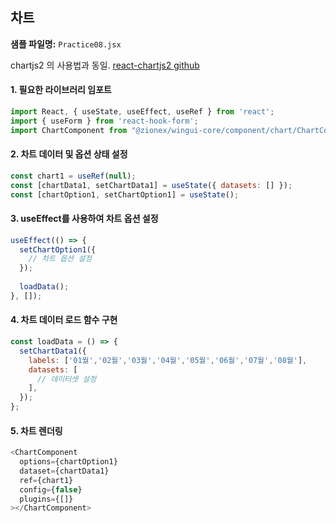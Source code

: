 ## 차트
**샘플 파일명:**  `Practice08.jsx`

chartjs2 의 사용법과 동일.
[react-chartjs2 github](https://github.com/reactchartjs/react-chartjs-2)

#### 1. 필요한 라이브러리 임포트
```javascript
import React, { useState, useEffect, useRef } from 'react';
import { useForm } from 'react-hook-form';
import ChartComponent from "@zionex/wingui-core/component/chart/ChartComponent";
```

#### 2. 차트 데이터 및 옵션 상태 설정
```javascript
const chart1 = useRef(null);
const [chartData1, setChartData1] = useState({ datasets: [] });
const [chartOption1, setChartOption1] = useState();
```

#### 3. useEffect를 사용하여 차트 옵션 설정
```javascript
useEffect(() => {
  setChartOption1({
    // 차트 옵션 설정
  });
  
  loadData();
}, []);
```

#### 4. 차트 데이터 로드 함수 구현
```javascript
const loadData = () => {
  setChartData1({
    labels: ['01월','02월','03월','04월','05월','06월','07월','08월'],
    datasets: [
      // 데이터셋 설정
    ],
  });
};
```

#### 5. 차트 렌더링
```javascript
<ChartComponent
  options={chartOption1}
  dataset={chartData1}
  ref={chart1}
  config={false}
  plugins={[]}
></ChartComponent>
```
